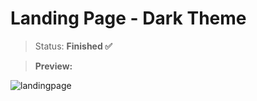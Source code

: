 # Landing Page - Dark Theme

> Status: **Finished ✅**

> **Preview:**

![landingpage](https://user-images.githubusercontent.com/98672475/217908957-9b170568-67b8-4d39-aef4-c7c527f549a7.jpg)
